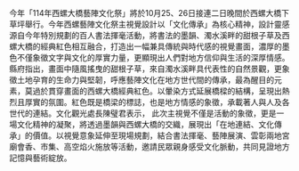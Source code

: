 今年「114年西螺大橋藝陣文化祭」將於10月25、26日接連二日晚間於西螺大橋下草坪舉行。今年西螺藝陣文化祭主視覺設計以「文化傳承」為核心精神，設計靈感源自今年特別規劃的百人書法揮毫活動，將書法的墨韻、濁水溪畔的甜根子草及西螺大橋的經典紅色相互融合，打造出一幅兼具傳統與時代感的視覺畫面，濃厚的墨色不僅象徵文字與文化的厚實力量，更顯現出人們對地方信仰與生活的深厚情感。縣府指出，畫面中隨風搖曳的甜根子草，來自濁水溪畔具代表性的自然景觀，更象徵土地孕育的生命力與堅韌，呼應藝陣文化在地方世代間的傳承，最為醒目的元素，莫過於貫穿畫面的西螺大橋經典紅色。以暈染方式延展橋樑的結構，呈現出熱烈且厚實的氛圍。紅色既是橋梁的標誌，也是地方情感的象徵，承載著人與人及各世代的連結。文化觀光處長陳璧君表示， 此次主視覺不僅是活動的象徵，更是一場文化精神的凝聚，將透過墨韻與西螺大橋的交織，展現出「在地連結、文化傳承」的價值。以視覺意象延伸至現場規劃，結合書法揮毫、藝陣展演、雲彰兩地宮廟會香、市集、高空焰火施放等活動，邀請民眾親身感受文化脈動，共同見證地方記憶與藝術綻放。
